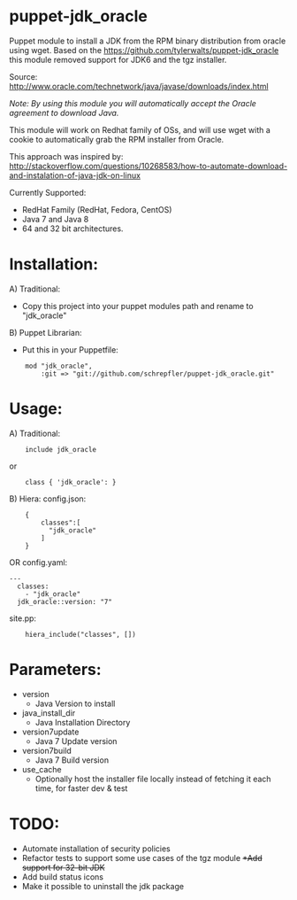 puppet-jdk_oracle
=================

Puppet module to install a JDK from the RPM binary distribution from oracle using wget.
Based on the https://github.com/tylerwalts/puppet-jdk_oracle this module removed support for JDK6 and the tgz installer.

Source: http://www.oracle.com/technetwork/java/javase/downloads/index.html

_Note:  By using this module you will automatically accept the Oracle agreement to download Java._

This module will work on Redhat family of OSs, and will use wget with a cookie to automatically grab the RPM installer from Oracle.

This approach was inspired by: http://stackoverflow.com/questions/10268583/how-to-automate-download-and-instalation-of-java-jdk-on-linux


Currently Supported:
* RedHat Family (RedHat, Fedora, CentOS)
* Java 7 and Java 8
* 64 and 32 bit architectures.

Installation:
=============

A) Traditional:
* Copy this project into your puppet modules path and rename to "jdk_oracle"

B) Puppet Librarian:
* Put this in your Puppetfile:
```
    mod "jdk_oracle",
        :git => "git://github.com/schrepfler/puppet-jdk_oracle.git"
```


Usage:
======

A)  Traditional:
```
    include jdk_oracle
```
or
```
    class { 'jdk_oracle': }
```


B) Hiera:
config.json:
```
    {
        classes":[
          "jdk_oracle"
        ]
    }
```
OR
config.yaml:
```
---
  classes: 
    - "jdk_oracle"
  jdk_oracle::version: "7"
```

site.pp:
```
    hiera_include("classes", [])
```


Parameters:
===========

* version
    * Java Version to install
* java_install_dir
    * Java Installation Directory
* version7update
	* Java 7  Update version
* version7build
	* Java 7 Build version
* use_cache
    * Optionally host the installer file locally instead of fetching it each time, for faster dev & test


TODO:
=====

* Automate installation of security policies
* Refactor tests to support some use cases of the tgz module
~~*Add support for 32-bit JDK~~
* Add build status icons
* Make it possible to uninstall the jdk package
